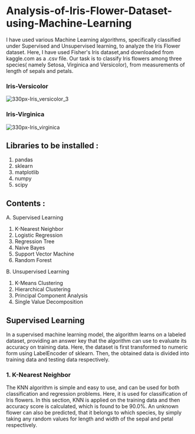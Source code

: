 # Analysis-of-Iris-Flower-Dataset-using-Machine-Learning

I have used various Machine Learning algorithms, specifically classified under Supervised and Unsupervised learning, to analyze the Iris Flower dataset. 
Here, I have used Fisher's Iris dataset,and downloaded from kaggle.com as a .csv file. Our task is to classify Iris flowers among three species( namely Setosa, Virginica and Versicolor), from measurements of length of sepals and petals.

### Iris-Versicolor


![330px-Iris_versicolor_3](https://user-images.githubusercontent.com/76059423/102658762-3aad3480-419e-11eb-96ee-a1418cb67da8.jpg)


### Iris-Virginica


![330px-Iris_virginica](https://user-images.githubusercontent.com/76059423/102659020-b6a77c80-419e-11eb-8dc6-1908cbe2b08d.jpg)


## Libraries to be installed :

1. pandas
2. sklearn
3. matplotlib
4. numpy
5. scipy

## Contents :

A. Supervised Learning
   1. K-Nearest Neighbor
   2. Logistic Regression
   3. Regression Tree
   4. Naive Bayes
   5. Support Vector Machine
   6. Random Forest

B. Unsupervised Learning
   1. K-Means Clustering
   2. Hierarchical Clustering
   3. Principal Component Analysis
   4. Single Value Decomposition

## Supervised Learning

In a supervised machine learning model, the algorithm learns on a labeled dataset, providing an answer key that the algorithm can use to evaluate its accuracy on training data.
Here, the dataset is first transformed to numeric form using LabelEncoder of sklearn. Then, the obtained data is divided into training data and testing data respectively.

### 1. K-Nearest Neighbor

The KNN algorithm is simple and easy to use, and can be used for both classification and regression problems. Here, it is used for classification of Iris flowers. In this section, KNN is applied on the training data and then accuracy score is calculated, which is found to be 90.0%. An unknown flower can also be predicted, that it belongs to which species, by simply taking any random values for length and width of the sepal and petal respectively.

